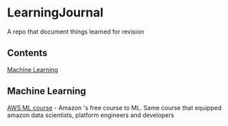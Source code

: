 # LearningJournal
A repo that document things learned for revision

## Contents
[Machine Learning](#machine-learning)

## Machine Learning
[AWS ML course](https://aws.amazon.com/training/learning-paths/machine-learning/) - Amazon 's free course to ML. Same course that equipped amazon data scientists, platform engineers and developers
